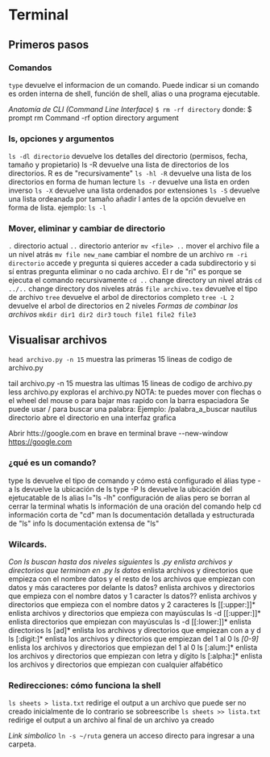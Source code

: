 # Terminal

## Primeros pasos
### Comandos
`type`     devuelve el informacion de un comando. Puede indicar si un comando es orden interna de shell, función de shell, alias o una programa ejecutable.

_Anatomía de CLI (Command Line Interface)_
`$ rm -rf directory`
donde:
    $           prompt
    rm          Command
    -rf         option
    directory   argument

### ls, opciones y argumentos
`ls -dl directorio`   devuelve los detalles del directorio (permisos, fecha, tamaño y propietario) ls -R               devuelve una lista de directorios de los directorios. R es de "recursivamente"
`ls -hl -R`           devuelve una lista de los directorios en forma de human lecture
`ls -r`               devuelve una lista en orden inverso
`ls -X`               devuelve una lista ordenados por extensiones
`ls -S`               devuelve una lista ordeanada por tamaño
 añadir l antes de la opción devuelve en forma de lista.
    ejemplo: `ls -l`

### Mover, eliminar y cambiar de directorio
`.`                     directorio actual
`..`                    directorio anterior
`mv <file> ..`          mover el archivo file a un nivel atrás
`mv file new_name`      cambiar el nombre de un archivo
`rm -ri directorio`     accede y pregunta si quieres acceder a cada subdirectorio y si sí entras pregunta eliminar o no cada archivo. El r de "ri" es porque se ejecuta el comando recursivamente
`cd ..`                 change directory un nivel atrás
`cd ../..`              change directory dos niveles atrás
`file archivo.tex`      devuelve el tipo de archivo
`tree`                  devuelve el arbol de directorios completo
`tree -L 2`             devuelve el arbol de directorios en 2 niveles
_Formas de combinar los archivos_
`mkdir dir1 dir2 dir3`
`touch file1 file2 file3`


## Visualisar archivos
`head archivo.py -n 15` muestra las primeras 15 lineas de codigo de archivo.py
   
tail archivo.py -n 15   muestra las ultimas 15 lineas de codigo de archivo.py
less archivo.py         exploras el archivo.py
    NOTA: te puedes mover con flechas o el wheel del mouse o para bajar mas rapido con la barra espaciadora
    Se puede usar / para buscar una palabra:
    Ejemplo: /palabra_a_buscar
nautilus directorio     abre el directorio en una interfaz grafica

Abrir htts://google.com en brave en terminal
brave --new-window https://google.com

### ¿qué es un comando?
type ls                 devuelve el tipo de comando y cómo está configurado el álias
type -a ls              devuelve la ubicación de ls
type -P ls              devuelve la ubicación del ejetucatable de ls
alias l="ls -lh"        configuración de alias pero se borran al cerrar la terminal
whatis ls               información de una oración del comando
help cd                 información corta de "cd"
man ls                  documentación detallada y estructurada de "ls"
info ls                 documentación extensa de "ls"

### Wilcards.
_Con ls buscan hasta dos niveles siguientes_
ls *.py                 enlista archivos y directorios que terminan en .py
ls datos*               enlista archivos y directorios que empieza con el nombre datos y el resto de los archivos que empiezan con datos y más caracteres por delante
ls datos?               enlista archivos y directorios que empieza con el nombre datos y 1 caracter
ls datos??              enlista archivos y directorios que empieza con el nombre datos y 2 caracteres
ls [[:upper:]]*         enlista archivos y directorios que empieza con mayúsculas
ls -d [[:upper:]]*      enlista directorios que empiezan con mayúsculas
ls -d [[:lower:]]*      enlista directorios 
ls [ad]*                enlista los archivos y directorios que empiezan con a y d
ls [:digit:]*           enlista los archivos y directorios que empiezan del 1 al 0
 ls *[0-9]*             enlista los archivos y directorios que empiezan del 1 al 0
ls [:alum:]*            enlista los archivos y directorios que empiezan con letra y dígito
ls [:alpha:]*           enlista los archivos y directorios que empiezan con cualquier alfabético
### Redirecciones: cómo funciona la shell
`ls sheets > lista.txt`   redirige el output a un archivo que puede ser no creado inicialmente de lo contrario se sobreescribe
`ls sheets >> lista.txt`  redirige el output a un archivo al final de un archivo ya creado

_Link simbolico_
`ln -s ~/ruta`          genera un acceso directo para ingresar a una carpeta.

